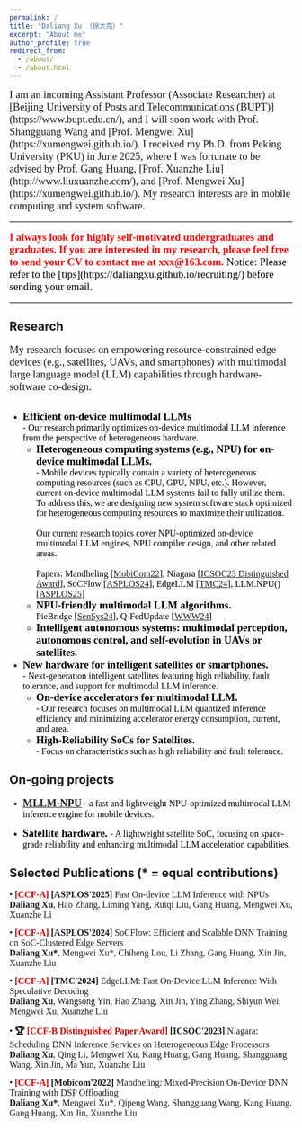 ```yaml
---
permalink: /
title: "Daliang Xu （徐大亮）"
excerpt: "About me"
author_profile: true
redirect_from: 
  - /about/
  - /about.html
---
```

<span style="font-family: 'Times New Roman', Times, serif; font-size: 14pt;">
I am an incoming Assistant Professor (Associate Researcher) at [Beijing University of Posts and Telecommunications (BUPT)](https://www.bupt.edu.cn/), and I will soon work with Prof. Shangguang Wang and [Prof. Mengwei Xu](https://xumengwei.github.io/).
I received my Ph.D. from Peking University (PKU) in June 2025, where I was fortunate to be advised by Prof. Gang Huang, [Prof. Xuanzhe Liu](http://www.liuxuanzhe.com/), and [Prof. Mengwei Xu](https://xumengwei.github.io/).
My research interests are in mobile computing and system software.
</span>

<hr style="border: none; border-top: 1px solid #ccc; margin: 16px 0;" />

<span style="font-family: 'Times New Roman', Times, serif; color: red; font-weight: bold; font-size: 14pt;">
I always look for highly self-motivated undergraduates and graduates. If you are interested in my research, please feel free to send your CV to contact me at xxx@163.com.
</span>

<span style="font-family: 'Times New Roman', Times, serif; color: black; font-size: 14pt;">
Notice: Please refer to the [tips](https://daliangxu.github.io/recruiting/) before sending your email. 
</span>

<hr style="border: none; border-top: 1px solid #ccc; margin: 16px 0;" />

## Research
<div style="font-family: 'Times New Roman', Times, serif; font-size: 14pt;">
  My research focuses on empowering resource-constrained edge devices (e.g., satellites, UAVs, and smartphones) with multimodal large language model (LLM) capabilities through hardware-software co-design.
</div>
<br>
<ul>
  <li>
    <span style="font-weight: bold; font-size: 14pt; color: black; font-family: 'Times New Roman', Times, serif;">
      Efficient on-device multimodal LLMs
    </span>
    <div style="font-size: 12pt; color: black; font-family: 'Times New Roman', Times, serif;">
      - Our research primarily optimizes on-device multimodal LLM inference from the perspective of heterogeneous hardware.
    </div>
    <ul>
      <li>
        <span style="font-weight: bold; font-size: 14pt; color: black; font-family: 'Times New Roman', Times, serif;">
          Heterogeneous computing systems (e.g., NPU) for on-device multimodal LLMs.
        </span>
        <div style="font-size: 12pt; color: black; font-family: 'Times New Roman', Times, serif;">
          - Mobile devices typically contain a variety of heterogeneous computing resources (such as CPU, GPU, NPU, etc.). However, current on-device multimodal LLM systems fail to fully utilize them. To address this, we are designing new system software stack optimized for heterogeneous computing resources to maximize their utilization.
          <br><br>
          Our current research topics cover NPU-optimized on-device multimodal LLM engines, NPU compiler design, and other related areas.
          <br><br>
          Papers:
          Mandheling [<a href="https://dl.acm.org/doi/10.1145/3495243.3560545" target="_blank">MobiCom22</a>],
          Niagara [<a href="https://dl.acm.org/doi/abs/10.1007/978-3-031-48421-6_6" target="_blank">ICSOC23 Distinguished Award</a>],
          SoCFlow [<a href="https://dl.acm.org/doi/10.1145/3617232.3624847" target="_blank">ASPLOS24</a>],
          EdgeLLM [<a href="https://ieeexplore.ieee.org/abstract/document/10812936" target="_blank">TMC24</a>],
          LLM.NPU() [<a href="https://dl.acm.org/doi/10.1145/3669940.3707239" target="_blank">ASPLOS25</a>]
        </div>
      </li>
      <li>
        <span style="font-weight: bold; font-size: 14pt; color: black; font-family: 'Times New Roman', Times, serif;">
          NPU-friendly multimodal LLM algorithms.
        </span>
        <div style="font-size: 12pt; color: black; font-family: 'Times New Roman', Times, serif;">
          PieBridge [<a href="https://dl.acm.org/doi/10.1145/3666025.3699327" target="_blank">SenSys24</a>], Q-FedUpdate [<a href="https://dl.acm.org/doi/10.1145/3589334.3645341" target="_blank">WWW24</a>]
        </div>
      </li>
      <li>
        <span style="font-weight: bold; font-size: 14pt; color: black; font-family: 'Times New Roman', Times, serif;">
          Intelligent autonomous systems: multimodal perception, autonomous control, and self-evolution in UAVs or satellites.
        </span>
      </li>
    </ul>
  </li>
  <li>
    <span style="font-weight: bold; font-size: 14pt; color: black; font-family: 'Times New Roman', Times, serif;">
      New hardware for intelligent satellites or smartphones.
    </span>
    <div style="font-size: 12pt; color: black; font-family: 'Times New Roman', Times, serif;">
      - Next-generation intelligent satellites featuring high reliability, fault tolerance, and support for multimodal LLM inference.
    </div>
    <ul>
      <li>
        <span style="font-weight: bold; font-size: 14pt; color: black; font-family: 'Times New Roman', Times, serif;">
          On-device accelerators for multimodal LLM.
        </span>
        <div style="font-size: 12pt; color: black; font-family: 'Times New Roman', Times, serif;">
          - Our research focuses on multimodal LLM quantized inference efficiency and minimizing accelerator energy consumption, current, and area.
        </div>
      </li>
      <li>
        <span style="font-weight: bold; font-size: 14pt; color: black; font-family: 'Times New Roman', Times, serif;">
          High-Reliability SoCs for Satellites.
        </span>
        <div style="font-size: 12pt; color: black; font-family: 'Times New Roman', Times, serif;">
          - Focus on characteristics such as high reliability and fault tolerance.
        </div>
      </li>
    </ul>
  </li>
</ul>



## On-going projects
- <span style="font-family: 'Times New Roman', Times, serif; color: black; font-weight: bold; font-size: 14pt;">[MLLM-NPU](https://github.com/UbiquitousLearning/mllm)</span>
<span style="font-family: 'Times New Roman', Times, serif; color: black; font-size: 12pt;"> - 
  a fast and lightweight NPU-optimized multimodal LLM inference engine for mobile devices.
  </span>


- <span style="font-family: 'Times New Roman', Times, serif; color: black; font-weight: bold; font-size: 14pt;">Satellite hardware. </span>
<span style="font-family: 'Times New Roman', Times, serif; color: black; font-size: 12pt;"> - 
  A lightweight satellite SoC, focusing on space-grade reliability and enhancing multimodal LLM acceleration capabilities.
  </span>


## Selected Publications (* = equal contributions)
<div style="font-family: 'Times New Roman', Times, serif; font-size: 16px;">

<div style="margin-bottom: 14px;">
• <b><span style="color: #c00;">[CCF-A]</span></b> <b>[ASPLOS'2025]</b> Fast On-device LLM Inference with NPUs <br>
<b>Daliang Xu</b>, Hao Zhang, Liming Yang, Ruiqi Liu, Gang Huang, Mengwei Xu, Xuanzhe Li
</div>

<div style="margin-bottom: 14px;">
• <b><span style="color: #c00;">[CCF-A]</span></b> <b>[ASPLOS'2024]</b> SoCFlow: Efficient and Scalable DNN Training on SoC-Clustered Edge Servers <br>
<b>Daliang Xu*</b>, Mengwei Xu*, Chiheng Lou, Li Zhang, Gang Huang, Xin Jin, Xuanzhe Liu
</div>

<div style="margin-bottom: 14px;">
• <b><span style="color: #c00;">[CCF-A]</span></b> <b>[TMC'2024]</b> EdgeLLM: Fast On-Device LLM Inference With Speculative Decoding <br>
<b>Daliang Xu</b>, Wangsong Yin, Hao Zhang, Xin Jin, Ying Zhang, Shiyun Wei, Mengwei Xu, Xuanzhe Liu
</div>

<div style="margin-bottom: 14px;">
• <b> 🏆 <span style="color: #c00;">[CCF-B Distinguished Paper Award]</span></b> <b>[ICSOC'2023]</b> Niagara: Scheduling DNN Inference Services on Heterogeneous Edge Processors  <br>
<b>Daliang Xu</b>, Qing Li, Mengwei Xu, Kang Huang, Gang Huang, Shangguang Wang, Xin Jin, Ma Yun, Xuanzhe Liu
</div>

<div style="margin-bottom: 14px;">
• <b><span style="color: #c00;">[CCF-A]</span></b> <b>[Mobicom'2022]</b> Mandheling: Mixed-Precision On-Device DNN Training with DSP Offloading <br>
<b>Daliang Xu*</b>, Mengwei Xu*, Qipeng Wang, Shangguang Wang, Kang Huang, Gang Huang, Xin Jin, Xuanzhe Liu
</div>

</div>



<!-- This is the front page of a website that is powered by the [academicpages template](https://github.com/academicpages/academicpages.github.io) and hosted on GitHub pages. [GitHub pages](https://pages.github.com) is a free service in which websites are built and hosted from code and data stored in a GitHub repository, automatically updating when a new commit is made to the respository. This template was forked from the [Minimal Mistakes Jekyll Theme](https://mmistakes.github.io/minimal-mistakes/) created by Michael Rose, and then extended to support the kinds of content that academics have: publications, talks, teaching, a portfolio, blog posts, and a dynamically-generated CV. You can fork [this repository](https://github.com/academicpages/academicpages.github.io) right now, modify the configuration and markdown files, add your own PDFs and other content, and have your own site for free, with no ads! An older version of this template powers my own personal website at [stuartgeiger.com](http://stuartgeiger.com), which uses [this Github repository](https://github.com/staeiou/staeiou.github.io).

A data-driven personal website
======
Like many other Jekyll-based GitHub Pages templates, academicpages makes you separate the website's content from its form. The content & metadata of your website are in structured markdown files, while various other files constitute the theme, specifying how to transform that content & metadata into HTML pages. You keep these various markdown (.md), YAML (.yml), HTML, and CSS files in a public GitHub repository. Each time you commit and push an update to the repository, the [GitHub pages](https://pages.github.com/) service creates static HTML pages based on these files, which are hosted on GitHub's servers free of charge.

Many of the features of dynamic content management systems (like Wordpress) can be achieved in this fashion, using a fraction of the computational resources and with far less vulnerability to hacking and DDoSing. You can also modify the theme to your heart's content without touching the content of your site. If you get to a point where you've broken something in Jekyll/HTML/CSS beyond repair, your markdown files describing your talks, publications, etc. are safe. You can rollback the changes or even delete the repository and start over -- just be sure to save the markdown files! Finally, you can also write scripts that process the structured data on the site, such as [this one](https://github.com/academicpages/academicpages.github.io/blob/master/talkmap.ipynb) that analyzes metadata in pages about talks to display [a map of every location you've given a talk](https://academicpages.github.io/talkmap.html).

Getting started
======
1. Register a GitHub account if you don't have one and confirm your e-mail (required!)
1. Fork [this repository](https://github.com/academicpages/academicpages.github.io) by clicking the "fork" button in the top right. 
1. Go to the repository's settings (rightmost item in the tabs that start with "Code", should be below "Unwatch"). Rename the repository "[your GitHub username].github.io", which will also be your website's URL.
1. Set site-wide configuration and create content & metadata (see below -- also see [this set of diffs](http://archive.is/3TPas) showing what files were changed to set up [an example site](https://getorg-testacct.github.io) for a user with the username "getorg-testacct")
1. Upload any files (like PDFs, .zip files, etc.) to the files/ directory. They will appear at https://[your GitHub username].github.io/files/example.pdf.  
1. Check status by going to the repository settings, in the "GitHub pages" section

Site-wide configuration
------
The main configuration file for the site is in the base directory in [_config.yml](https://github.com/academicpages/academicpages.github.io/blob/master/_config.yml), which defines the content in the sidebars and other site-wide features. You will need to replace the default variables with ones about yourself and your site's github repository. The configuration file for the top menu is in [_data/navigation.yml](https://github.com/academicpages/academicpages.github.io/blob/master/_data/navigation.yml). For example, if you don't have a portfolio or blog posts, you can remove those items from that navigation.yml file to remove them from the header. 

Create content & metadata
------
For site content, there is one markdown file for each type of content, which are stored in directories like _publications, _talks, _posts, _teaching, or _pages. For example, each talk is a markdown file in the [_talks directory](https://github.com/academicpages/academicpages.github.io/tree/master/_talks). At the top of each markdown file is structured data in YAML about the talk, which the theme will parse to do lots of cool stuff. The same structured data about a talk is used to generate the list of talks on the [Talks page](https://academicpages.github.io/talks), each [individual page](https://academicpages.github.io/talks/2012-03-01-talk-1) for specific talks, the talks section for the [CV page](https://academicpages.github.io/cv), and the [map of places you've given a talk](https://academicpages.github.io/talkmap.html) (if you run this [python file](https://github.com/academicpages/academicpages.github.io/blob/master/talkmap.py) or [Jupyter notebook](https://github.com/academicpages/academicpages.github.io/blob/master/talkmap.ipynb), which creates the HTML for the map based on the contents of the _talks directory).

**Markdown generator**

I have also created [a set of Jupyter notebooks](https://github.com/academicpages/academicpages.github.io/tree/master/markdown_generator
) that converts a CSV containing structured data about talks or presentations into individual markdown files that will be properly formatted for the academicpages template. The sample CSVs in that directory are the ones I used to create my own personal website at stuartgeiger.com. My usual workflow is that I keep a spreadsheet of my publications and talks, then run the code in these notebooks to generate the markdown files, then commit and push them to the GitHub repository.

How to edit your site's GitHub repository
------
Many people use a git client to create files on their local computer and then push them to GitHub's servers. If you are not familiar with git, you can directly edit these configuration and markdown files directly in the github.com interface. Navigate to a file (like [this one](https://github.com/academicpages/academicpages.github.io/blob/master/_talks/2012-03-01-talk-1.md) and click the pencil icon in the top right of the content preview (to the right of the "Raw | Blame | History" buttons). You can delete a file by clicking the trashcan icon to the right of the pencil icon. You can also create new files or upload files by navigating to a directory and clicking the "Create new file" or "Upload files" buttons. 

Example: editing a markdown file for a talk
![Editing a markdown file for a talk](/images/editing-talk.png)

For more info
------
More info about configuring academicpages can be found in [the guide](https://academicpages.github.io/markdown/). The [guides for the Minimal Mistakes theme](https://mmistakes.github.io/minimal-mistakes/docs/configuration/) (which this theme was forked from) might also be helpful. -->
